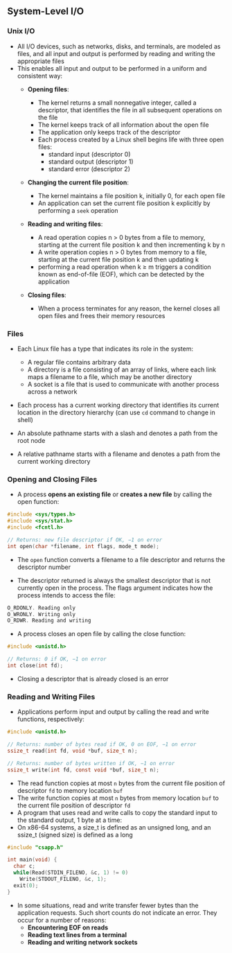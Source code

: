 ## System-Level I/O

### Unix I/O

- All I/O devices, such as networks, disks, and terminals, are modeled as files, and all input and output is performed by reading and writing the appropriate files
- This enables all input and output to be performed in a uniform and consistent way:
  - **Opening files**:
    - The kernel returns a small nonnegative integer, called a descriptor, that identifies the file in all subsequent operations on the file
    - The kernel keeps track of all information about the open file
    - The application only keeps track of the descriptor
    - Each process created by a Linux shell begins life with three open files:
      - standard input (descriptor 0)
      - standard output (descriptor 1)
      - standard error (descriptor 2)

  - **Changing the current file position**: 
    - The kernel maintains a file position k, initially 0, for each open file
    - An application can set the current file position k explicitly by performing a `seek` operation
  
  - **Reading and writing files**:
    - A read operation copies n > 0 bytes from a file to memory, starting at the current file position k and then incrementing k by n
    - A write operation copies n > 0 bytes from memory to a file, starting at the current file position k and then updating k
    - performing a read operation when k ≥ m triggers a condition known as end-of-file (EOF), which can be detected by the application
  
  - **Closing files**:
    - When a process terminates for any reason, the kernel closes all open files and frees their memory resources

### Files

- Each Linux file has a type that indicates its role in the system:
  - A regular file contains arbitrary data
  - A directory is a file consisting of an array of links, where each link maps a filename to a file, which may be another directory
  - A socket is a file that is used to communicate with another process across a network

- Each process has a current working directory that identifies its current location in the directory hierarchy (can use `cd` command to change in shell)

- An absolute pathname starts with a slash and denotes a path from the root node
- A relative pathname starts with a filename and denotes a path from the current working directory

### Opening and Closing Files

- A process **opens an existing file** or **creates a new file** by calling the open function:

```c
#include <sys/types.h>
#include <sys/stat.h>
#include <fcntl.h>

// Returns: new file descriptor if OK, −1 on error
int open(char *filename, int flags, mode_t mode);
```

- The `open` function converts a filename to a file descriptor and returns the descriptor number

- The descriptor returned is always the smallest descriptor that is not currently open in the process. The flags argument indicates how the process intends to access the file:

```c
O_RDONLY. Reading only
O_WRONLY. Writing only
O_RDWR. Reading and writing
```

- A process closes an open file by calling the close function:

```c
#include <unistd.h>

// Returns: 0 if OK, −1 on error
int close(int fd);
```

- Closing a descriptor that is already closed is an error

### Reading and Writing Files

- Applications perform input and output by calling the read and write functions, respectively:

```c
#include <unistd.h>

// Returns: number of bytes read if OK, 0 on EOF, −1 on error
ssize_t read(int fd, void *buf, size_t n);

// Returns: number of bytes written if OK, −1 on error
ssize_t write(int fd, const void *buf, size_t n);
```

- The read function copies at most `n` bytes from the current file position of descriptor `fd` to memory location `buf`
- The write function copies at most `n` bytes from memory location `buf` to the current file position of descriptor `fd`
- A program that uses read and write calls to copy the standard input to the standard output, 1 byte at a time:
- On x86-64 systems, a size_t is defined as an unsigned long, and an ssize_t (signed size) is defined as a long

```c
#include "csapp.h"

int main(void) {
  char c;
  while(Read(STDIN_FILENO, &c, 1) != 0)
    Write(STDOUT_FILENO, &c, 1);
  exit(0);
}
```

- In some situations, read and write transfer fewer bytes than the application requests. Such short counts do not indicate an error. They occur for a number of reasons:
  - **Encountering EOF on reads**
  - **Reading text lines from a terminal**
  - **Reading and writing network sockets**
